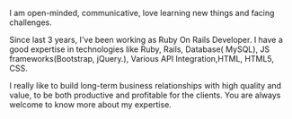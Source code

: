 I am open-minded, communicative, love learning new things and facing challenges.

Since last 3 years, I've been working as Ruby On Rails Developer. I have a good expertise in technologies like Ruby, Rails, Database( MySQL), JS frameworks(Bootstrap, jQuery.), Various API Integration,HTML, HTML5, CSS.

I really like to build long-term business relationships with high quality and value, to be both productive and profitable for the clients. You are always welcome to know more about my expertise.